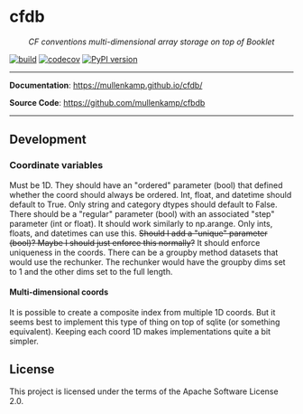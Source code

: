 # cfdb

<p align="center">
    <em>CF conventions multi-dimensional array storage on top of Booklet</em>
</p>

[![build](https://github.com/mullenkamp/cfdb/workflows/Build/badge.svg)](https://github.com/mullenkamp/cfdb/actions)
[![codecov](https://codecov.io/gh/mullenkamp/cfdb/branch/master/graph/badge.svg)](https://codecov.io/gh/mullenkamp/cfdb)
[![PyPI version](https://badge.fury.io/py/cfdb.svg)](https://badge.fury.io/py/cfdb)

---

**Documentation**: <a href="https://mullenkamp.github.io/cfdb/" target="_blank">https://mullenkamp.github.io/cfdb/</a>

**Source Code**: <a href="https://github.com/mullenkamp/cfdb" target="_blank">https://github.com/mullenkamp/cfbdb</a>

---

## Development

### Coordinate variables
Must be 1D. 
They should have an "ordered" parameter (bool) that defined whether the coord should always be ordered. Int, float, and datetime should default to True. Only string and category dtypes should default to False.
There should be a "regular" parameter (bool) with an associated "step" parameter (int or float). It should work similarly to np.arange. Only ints, floats, and datetimes can use this. 
~~Should I add a "unique" parameter (bool)? Maybe I should just enforce this normally?~~ It should enforce uniqueness in the coords.
There can be a groupby method datasets that would use the rechunker. The rechunker would have the groupby dims set to 1 and the other dims set to the full length.

#### Multi-dimensional coords
It is possible to create a composite index from multiple 1D coords. But it seems best to implement this type of thing on top of sqlite (or something equivalent). 
Keeping each coord 1D makes implementations quite a bit simpler. 

## License

This project is licensed under the terms of the Apache Software License 2.0.
